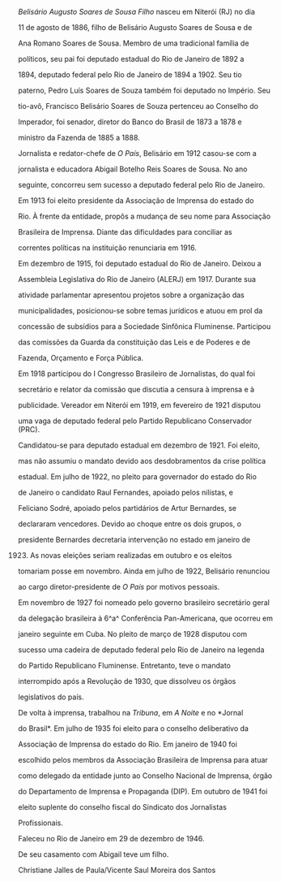 

*Belisário Augusto Soares de Sousa Filho* nasceu em Niterói (RJ) no dia

11 de agosto de 1886, filho de Belisário Augusto Soares de Sousa e de

Ana Romano Soares de Sousa. Membro de uma tradicional família de

políticos, seu pai foi deputado estadual do Rio de Janeiro de 1892 a

1894, deputado federal pelo Rio de Janeiro de 1894 a 1902. Seu tio

paterno, Pedro Luís Soares de Souza também foi deputado no Império. Seu

tio-avô, Francisco Belisário Soares de Souza pertenceu ao Conselho do

Imperador, foi senador, diretor do Banco do Brasil de 1873 a 1878 e

ministro da Fazenda de 1885 a 1888.



Jornalista e redator-chefe de *O País*, Belisário em 1912 casou-se com a

jornalista e educadora Abigail Botelho Reis Soares de Sousa. No ano

seguinte, concorreu sem sucesso a deputado federal pelo Rio de Janeiro.



Em 1913 foi eleito presidente da Associação de Imprensa do estado do

Rio. À frente da entidade, propôs a mudança de seu nome para Associação

Brasileira de Imprensa. Diante das dificuldades para conciliar as

correntes políticas na instituição renunciaria em 1916.



Em dezembro de 1915, foi deputado estadual do Rio de Janeiro. Deixou a

Assembleia Legislativa do Rio de Janeiro (ALERJ) em 1917. Durante sua

atividade parlamentar apresentou projetos sobre a organização das

municipalidades, posicionou-se sobre temas jurídicos e atuou em prol da

concessão de subsídios para a Sociedade Sinfônica Fluminense. Participou

das comissões da Guarda da constituição das Leis e de Poderes e de

Fazenda, Orçamento e Força Pública.



Em 1918 participou do I Congresso Brasileiro de Jornalistas, do qual foi

secretário e relator da comissão que discutia a censura à imprensa e à

publicidade. Vereador em Niterói em 1919, em fevereiro de 1921 disputou

uma vaga de deputado federal pelo Partido Republicano Conservador (PRC).

Candidatou-se para deputado estadual em dezembro de 1921. Foi eleito,

mas não assumiu o mandato devido aos desdobramentos da crise política

estadual. Em julho de 1922, no pleito para governador do estado do Rio

de Janeiro o candidato Raul Fernandes, apoiado pelos nilistas, e

Feliciano Sodré, apoiado pelos partidários de Artur Bernardes, se

declararam vencedores. Devido ao choque entre os dois grupos, o

presidente Bernardes decretaria intervenção no estado em janeiro de

1923. As novas eleições seriam realizadas em outubro e os eleitos

tomariam posse em novembro. Ainda em julho de 1922, Belisário renunciou

ao cargo diretor-presidente de *O País* por motivos pessoais.



Em novembro de 1927 foi nomeado pelo governo brasileiro secretário geral

da delegação brasileira à 6^a^ Conferência Pan-Americana, que ocorreu em

janeiro seguinte em Cuba. No pleito de março de 1928 disputou com

sucesso uma cadeira de deputado federal pelo Rio de Janeiro na legenda

do Partido Republicano Fluminense. Entretanto, teve o mandato

interrompido após a Revolução de 1930, que dissolveu os órgãos

legislativos do país.



De volta à imprensa, trabalhou na *Tribuna*, em *A Noite* e no *Jornal

do Brasil*. Em julho de 1935 foi eleito para o conselho deliberativo da

Associação de Imprensa do estado do Rio. Em janeiro de 1940 foi

escolhido pelos membros da Associação Brasileira de Imprensa para atuar

como delegado da entidade junto ao Conselho Nacional de Imprensa, órgão

do Departamento de Imprensa e Propaganda (DIP). Em outubro de 1941 foi

eleito suplente do conselho fiscal do Sindicato dos Jornalistas

Profissionais.



Faleceu no Rio de Janeiro em 29 de dezembro de 1946.



De seu casamento com Abigail teve um filho.



Christiane Jalles de Paula/Vicente Saul Moreira dos Santos



